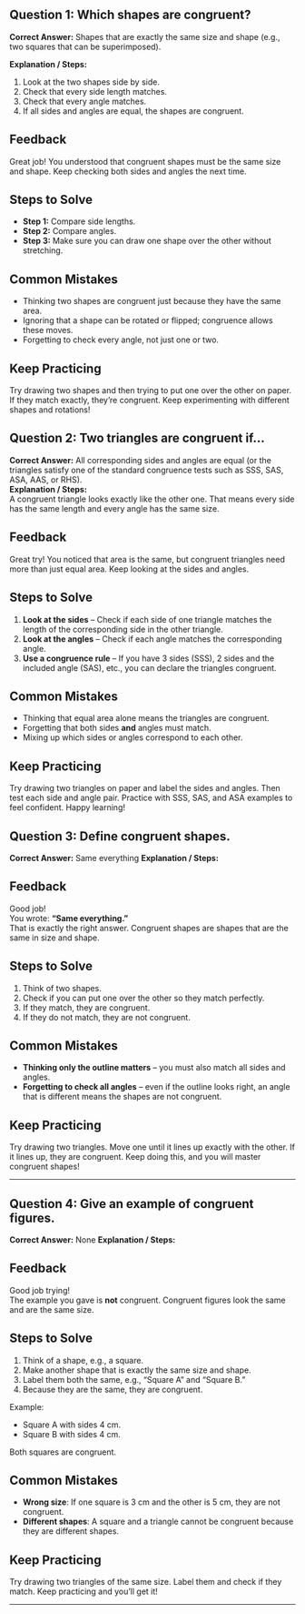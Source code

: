 ## Question 1: Which shapes are congruent?
**Correct Answer:** Shapes that are exactly the same size and shape (e.g., two squares that can be superimposed).

**Explanation / Steps:**
1. Look at the two shapes side by side.  
2. Check that every side length matches.  
3. Check that every angle matches.  
4. If all sides and angles are equal, the shapes are congruent.

## Feedback
Great job! You understood that congruent shapes must be the same size and shape. Keep checking both sides and angles the next time.

## Steps to Solve
- **Step 1:** Compare side lengths.  
- **Step 2:** Compare angles.  
- **Step 3:** Make sure you can draw one shape over the other without stretching.

## Common Mistakes
- Thinking two shapes are congruent just because they have the same area.  
- Ignoring that a shape can be rotated or flipped; congruence allows these moves.  
- Forgetting to check every angle, not just one or two.

## Keep Practicing
Try drawing two shapes and then trying to put one over the other on paper. If they match exactly, they’re congruent. Keep experimenting with different shapes and rotations!
## Question 2: Two triangles are congruent if…
**Correct Answer:** All corresponding sides and angles are equal (or the triangles satisfy one of the standard congruence tests such as SSS, SAS, ASA, AAS, or RHS).  
**Explanation / Steps:**  
A congruent triangle looks exactly like the other one. That means every side has the same length and every angle has the same size.

## Feedback
Great try! You noticed that area is the same, but congruent triangles need more than just equal area. Keep looking at the sides and angles.

## Steps to Solve
1. **Look at the sides** – Check if each side of one triangle matches the length of the corresponding side in the other triangle.  
2. **Look at the angles** – Check if each angle matches the corresponding angle.  
3. **Use a congruence rule** – If you have 3 sides (SSS), 2 sides and the included angle (SAS), etc., you can declare the triangles congruent.

## Common Mistakes
- Thinking that equal area alone means the triangles are congruent.  
- Forgetting that both sides **and** angles must match.  
- Mixing up which sides or angles correspond to each other.

## Keep Practicing
Try drawing two triangles on paper and label the sides and angles. Then test each side and angle pair. Practice with SSS, SAS, and ASA examples to feel confident. Happy learning!

## Question 3: Define congruent shapes.
**Correct Answer:** Same everything
**Explanation / Steps:**
## Feedback  
Good job!  
You wrote: **“Same everything.”**  
That is exactly the right answer. Congruent shapes are shapes that are the same in size and shape.

## Steps to Solve  
1. Think of two shapes.  
2. Check if you can put one over the other so they match perfectly.  
3. If they match, they are congruent.  
4. If they do not match, they are not congruent.

## Common Mistakes  
- **Thinking only the outline matters** – you must also match all sides and angles.  
- **Forgetting to check all angles** – even if the outline looks right, an angle that is different means the shapes are not congruent.

## Keep Practicing  
Try drawing two triangles. Move one until it lines up exactly with the other. If it lines up, they are congruent. Keep doing this, and you will master congruent shapes!

---

## Question 4: Give an example of congruent figures.
**Correct Answer:** None
**Explanation / Steps:**
## Feedback  
Good job trying!  
The example you gave is **not** congruent. Congruent figures look the same and are the same size.

## Steps to Solve  
1. Think of a shape, e.g., a square.  
2. Make another shape that is exactly the same size and shape.  
3. Label them both the same, e.g., “Square A” and “Square B.”  
4. Because they are the same, they are congruent.

Example:  
- Square A with sides 4 cm.  
- Square B with sides 4 cm.  

Both squares are congruent.

## Common Mistakes  
- **Wrong size**: If one square is 3 cm and the other is 5 cm, they are not congruent.  
- **Different shapes**: A square and a triangle cannot be congruent because they are different shapes.

## Keep Practicing  
Try drawing two triangles of the same size. Label them and check if they match. Keep practicing and you’ll get it!

---

